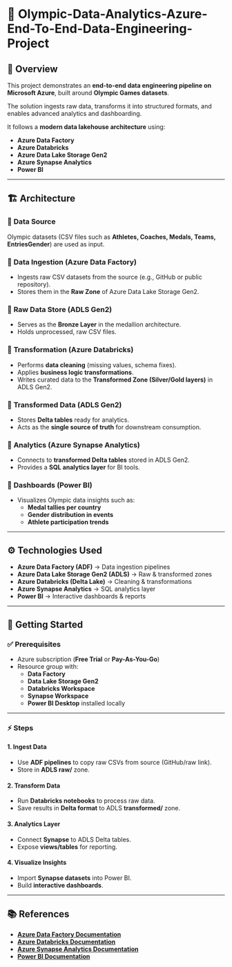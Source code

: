 # 🏅 **Olympic-Data-Analytics-Azure-End-To-End-Data-Engineering-Project**

## 📌 **Overview**
This project demonstrates an **end-to-end data engineering pipeline on Microsoft Azure**, built around **Olympic Games datasets**.  

The solution ingests raw data, transforms it into structured formats, and enables advanced analytics and dashboarding.  

It follows a **modern data lakehouse architecture** using:  
- **Azure Data Factory**  
- **Azure Databricks**  
- **Azure Data Lake Storage Gen2**  
- **Azure Synapse Analytics**  
- **Power BI**  

---

## 🏗️ **Architecture**
<!-- Replace with your diagram path -->

### 🔹 **Data Source**
Olympic datasets (CSV files such as **Athletes, Coaches, Medals, Teams, EntriesGender**) are used as input.  

### 🔹 **Data Ingestion (Azure Data Factory)**
- Ingests raw CSV datasets from the source (e.g., GitHub or public repository).  
- Stores them in the **Raw Zone** of Azure Data Lake Storage Gen2.  

### 🔹 **Raw Data Store (ADLS Gen2)**
- Serves as the **Bronze Layer** in the medallion architecture.  
- Holds unprocessed, raw CSV files.  

### 🔹 **Transformation (Azure Databricks)**
- Performs **data cleaning** (missing values, schema fixes).  
- Applies **business logic transformations**.  
- Writes curated data to the **Transformed Zone (Silver/Gold layers)** in ADLS Gen2.  

### 🔹 **Transformed Data (ADLS Gen2)**
- Stores **Delta tables** ready for analytics.  
- Acts as the **single source of truth** for downstream consumption.  

### 🔹 **Analytics (Azure Synapse Analytics)**
- Connects to **transformed Delta tables** stored in ADLS Gen2.  
- Provides a **SQL analytics layer** for BI tools.  

### 🔹 **Dashboards (Power BI)**
- Visualizes Olympic data insights such as:  
  - **Medal tallies per country**  
  - **Gender distribution in events**  
  - **Athlete participation trends**  

---

## ⚙️ **Technologies Used**
- **Azure Data Factory (ADF)** → Data ingestion pipelines  
- **Azure Data Lake Storage Gen2 (ADLS)** → Raw & transformed zones  
- **Azure Databricks (Delta Lake)** → Cleaning & transformations  
- **Azure Synapse Analytics** → SQL analytics layer  
- **Power BI** → Interactive dashboards & reports  

---

## 🚀 **Getting Started**

### ✅ **Prerequisites**
- Azure subscription (**Free Trial** or **Pay-As-You-Go**)  
- Resource group with:  
  - **Data Factory**  
  - **Data Lake Storage Gen2**  
  - **Databricks Workspace**  
  - **Synapse Workspace**  
  - **Power BI Desktop** installed locally  

---

### ⚡ **Steps**

#### 1. **Ingest Data**
- Use **ADF pipelines** to copy raw CSVs from source (GitHub/raw link).  
- Store in **ADLS raw/** zone.  

#### 2. **Transform Data**
- Run **Databricks notebooks** to process raw data.  
- Save results in **Delta format** to ADLS **transformed/** zone.  

#### 3. **Analytics Layer**
- Connect **Synapse** to ADLS Delta tables.  
- Expose **views/tables** for reporting.  

#### 4. **Visualize Insights**
- Import **Synapse datasets** into Power BI.  
- Build **interactive dashboards**.  

---

## 📚 **References**
- [**Azure Data Factory Documentation**](https://learn.microsoft.com/en-us/azure/data-factory/)  
- [**Azure Databricks Documentation**](https://learn.microsoft.com/en-us/azure/databricks/)  
- [**Azure Synapse Analytics Documentation**](https://learn.microsoft.com/en-us/azure/synapse-analytics/)  
- [**Power BI Documentation**](https://learn.microsoft.com/en-us/power-bi/)  
